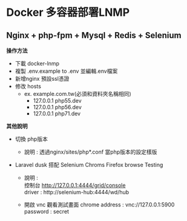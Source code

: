 # Docker 多容器部署LNMP 
## Nginx + php-fpm + Mysql + Redis + Selenium

**操作方法**

* 下載 docker-lnmp
* 複製 .env.example to .env 並編輯.env檔案
* 新增nginx 預設ssl憑證
* 修改 hosts
    - ex. example.com.tw(必須和資料夾名稱相同)
        - 127.0.0.1 php55.dev
        - 127.0.0.1 php56.dev
        - 127.0.0.1 php71.dev

**其他說明**

* 切換 php版本
    - 說明 : 透過nginx/sites/php*.conf 當php版本的設定樣版
    
* Laravel dusk 搭配 Selenium Chroms Firefox browse Testing
    - 說明 :    
            	控制台 http://127.0.0.1:4444/grid/console    
            	driver : http://selenium-hub:4444/wd/hub 
            	
    - 開啟 vnc 觀看測試畫面
              chrome
              address : vnc://127.0.0.1:5900
              password : secret
      
    

